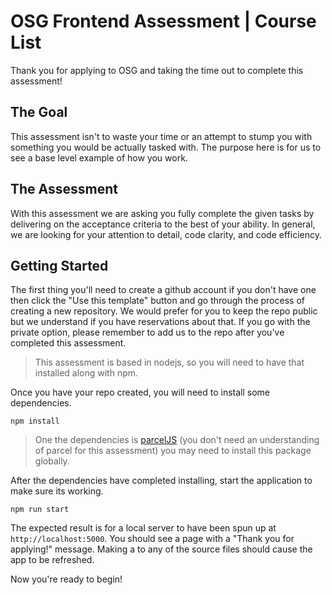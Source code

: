 # OSG Frontend Assessment | Course List

Thank you for applying to OSG and taking the time out to complete this assessment!

## The Goal
This assessment isn't to waste your time or an attempt to stump you with something you would be actually tasked with. The purpose here is for us to see a base level example of how you work.

## The Assessment
With this assessment we are asking you fully complete the given tasks by delivering on the acceptance criteria to the best of your ability. In general, we are looking for your attention to detail, code clarity, and code efficiency.

## Getting Started
The first thing you'll need to create a github account if you don't have one then click the "Use this template" button and go through the process of creating a new repository. We would prefer for you to keep the repo public but we understand if you have reservations about that. If you go with the private option, please remember to add us to the repo after you've completed this assessment.

> This assessment is based in nodejs, so you will need to have that installed along with npm.

Once you have your repo created, you will need to install some dependencies.

`npm install`

> One the dependencies is [parcelJS](https://parceljs.org/) (you don't need an understanding of parcel for this assessment) you may need to install this package globally.

After the dependencies have completed installing, start the application to make sure its working.

`npm run start`

The expected result is for a local server to have been spun up at `http://localhost:5000`. You should see a page with a "Thank you for applying!" message. Making a to any of the source files should cause the app to be refreshed.

Now you're ready to begin!